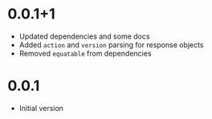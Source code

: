 # 0.0.1+1

- Updated dependencies and some docs
- Added `action` and `version` parsing for response objects
- Removed `equatable` from dependencies

# 0.0.1

- Initial version